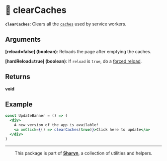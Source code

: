 # 🌹 clearCaches

**`clearCaches`**: Clears all the [`caches`](https://developer.mozilla.org/en-US/docs/Web/API/Cache) used by service workers.

## Arguments

**\[reload=false\] (boolean)**: Reloads the page after emptying the caches.

**\[hardReload=true\] (boolean)**: If `reload` is `true`, do a <a href="https://developer.mozilla.org/en-US/docs/Web/API/Location/reload" target="_blank">forced reload</a>.

## Returns

**void**

## Example

```jsx
const UpdateBanner = () => (
  <div>
    A new version of the app is available!
    <a onClick={() => clearCaches(true)}>Click here to update</a>
  </div>
)
```

<hr />

<p align="center">
  This package is part of <a href="https://github.com/sharynjs/sharyn"><b>Sharyn</b></a>, a collection of utilities and helpers.
</p>
